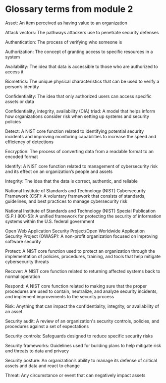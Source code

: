 # Glossary terms from module 2

Asset: An item perceived as having value to an organization

Attack vectors: The pathways attackers use to penetrate security defenses

Authentication: The process of verifying who someone is

Authorization: The concept of granting access to specific resources in a system

Availability: The idea that data is accessible to those who are authorized to access it

Biometrics: The unique physical characteristics that can be used to verify a person’s identity

Confidentiality: The idea that only authorized users can access specific assets or data

Confidentiality, integrity, availability (CIA) triad: A model that helps inform how organizations consider risk when setting up systems and security policies

Detect: A NIST core function related to identifying potential security incidents and improving monitoring capabilities to increase the speed and efficiency of detections

Encryption: The process of converting data from a readable format to an encoded format

Identify: A NIST core function related to management of cybersecurity risk and its effect on an organization’s people and assets 

Integrity: The idea that the data is correct, authentic, and reliable

National Institute of Standards and Technology (NIST) Cybersecurity Framework (CSF): A voluntary framework that consists of standards, guidelines, and best practices to manage cybersecurity risk 

National Institute of Standards and Technology (NIST) Special Publication (S.P.) 800-53: A unified framework for protecting the security of information systems within the U.S. federal government 

Open Web Application Security Project/Open Worldwide Application Security Project (OWASP): A non-profit organization focused on improving software security

Protect: A NIST core function used to protect an organization through the implementation of policies, procedures, training, and tools that help mitigate cybersecurity threats

Recover: A NIST core function related to returning affected systems back to normal operation

Respond: A NIST core function related to making sure that the proper procedures are used to contain, neutralize, and analyze security incidents, and implement improvements to the security process

Risk: Anything that can impact the confidentiality, integrity, or availability of an asset

Security audit: A review of an organization's security controls, policies, and procedures against a set of expectations

Security controls: Safeguards designed to reduce specific security risks 

Security frameworks: Guidelines used for building plans to help mitigate risk and threats to data and privacy

Security posture: An organization’s ability to manage its defense of critical assets and data and react to change

Threat: Any circumstance or event that can negatively impact assets
